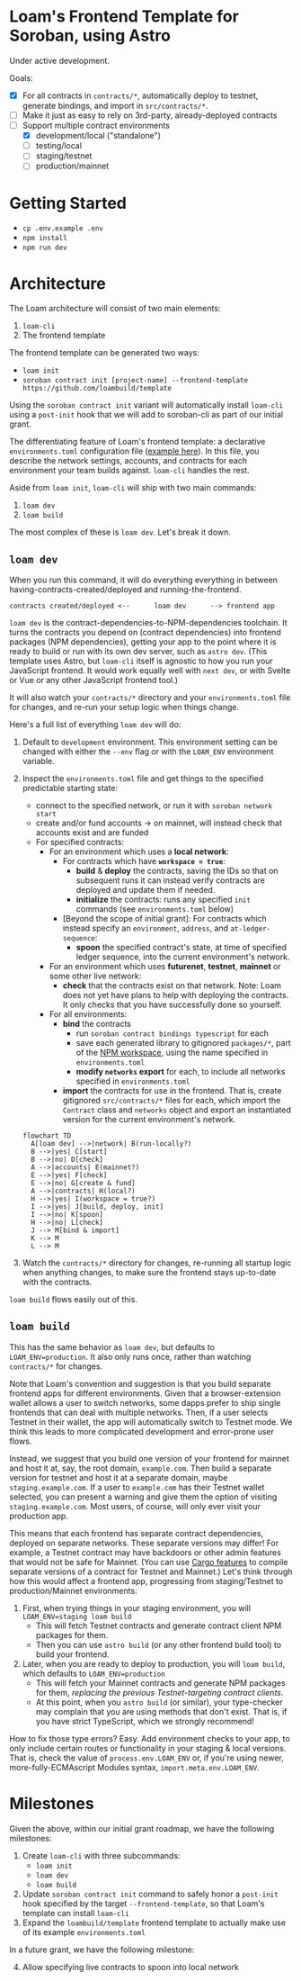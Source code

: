 # Loam's Frontend Template for Soroban, using Astro

Under active development.

Goals:

- [x] For all contracts in `contracts/*`, automatically deploy to testnet, generate bindings, and import in `src/contracts/*`.
- [ ] Make it just as easy to rely on 3rd-party, already-deployed contracts
- [ ] Support multiple contract environments
  - [x] development/local ("standalone")
  - [ ] testing/local
  - [ ] staging/testnet
  - [ ] production/mainnet

# Getting Started

- `cp .env.example .env`
- `npm install`
- `npm run dev`

# Architecture

The Loam architecture will consist of two main elements:

1. `loam-cli`
2. The frontend template

The frontend template can be generated two ways:

- `loam init`
- `soroban contract init [project-name] --frontend-template https://github.com/loambuild/template`

Using the `soroban contract init` variant will automatically install `loam-cli` using a `post-init` hook that we will add to soroban-cli as part of our initial grant.

The differentiating feature of Loam's frontend template: a declarative `environments.toml` configuration file ([example here](./environments.toml)). In this file, you describe the network settings, accounts, and contracts for each environment your team builds against. `loam-cli` handles the rest.

Aside from `loam init`, `loam-cli` will ship with two main commands:

1. `loam dev`
2. `loam build`

The most complex of these is `loam dev`. Let's break it down.

## `loam dev`

When you run this command, it will do everything everything in between having-contracts-created/deployed and running-the-frontend.

```text
contracts created/deployed <--      loam dev      --> frontend app
```

`loam dev` is the contract-dependencies-to-NPM-dependencies toolchain. It turns the contracts you depend on (contract dependencies) into frontend packages (NPM dependencies), getting your app to the point where it is ready to build or run with its own dev server, such as `astro dev`. (This template uses Astro, but `loam-cli` itself is agnostic to how you run your JavaScript frontend. It would work equally well with `next dev`, or with Svelte or Vue or any other JavaScript frontend tool.)

It will also watch your `contracts/*` directory and your `environments.toml` file for changes, and re-run your setup logic when things change.

Here's a full list of everything `loam dev` will do:

1. Default to `development` environment. This environment setting can be changed with either the `--env` flag or with the `LOAM_ENV` environment variable.

2. Inspect the `environments.toml` file and get things to the specified predictable starting state:

   - connect to the specified network, or run it with `soroban network start`
   - create and/or fund accounts
     → on mainnet, will instead check that accounts exist and are funded
   - For specified contracts:
     - For an environment which uses a **local network**:
       - For contracts which have **`workspace = true`**:
         - **build** & **deploy** the contracts, saving the IDs so that on subsequent runs it can instead verify contracts are deployed and update them if needed.
         - **initialize** the contracts: runs any specified `init` commands (see `environments.toml` below)
       - [Beyond the scope of initial grant]: For contracts which instead specify an `environment`, `address`, and `at-ledger-sequence`:
         - **spoon** the specified contract's state, at time of specified ledger sequence, into the current environment's network.
     - For an environment which uses **futurenet**, **testnet**, **mainnet** or some other live network:
       - **check** that the contracts exist on that network. Note: Loam does not yet have plans to help with deploying the contracts. It only checks that you have successfully done so yourself.
     - For all environments:
       - **bind** the contracts
         - run `soroban contract bindings typescript` for each
         - save each generated library to gitignored `packages/*`, part of the [NPM workspace](https://docs.npmjs.com/cli/v10/using-npm/workspaces), using the name specified in `environments.toml`
         - **modify `networks` export** for each, to include all networks specified in `environments.toml`
       - **import** the contracts for use in the frontend. That is, create gitignored `src/contracts/*` files for each, which import the `Contract` class and `networks` object and export an instantiated version for the current environment's network.

   ```mermaid
   flowchart TD
     A[loam dev] -->|network| B(run-locally?)
     B -->|yes| C[start]
     B -->|no| D[check]
     A -->|accounts| E(mainnet?)
     E -->|yes| F[check]
     E -->|no| G[create & fund]
     A -->|contracts| H(local?)
     H -->|yes| I(workspace = true?)
     I -->|yes| J[build, deploy, init]
     I -->|no| K[spoon]
     H -->|no| L[check]
     J --> M[bind & import]
     K --> M
     L --> M
   ```

3. Watch the `contracts/*` directory for changes, re-running all startup logic when anything changes, to make sure the frontend stays up-to-date with the contracts.

`loam build` flows easily out of this.


## `loam build`

This has the same behavior as `loam dev`, but defaults to `LOAM_ENV=production`. It also only runs once, rather than watching `contracts/*` for changes.

Note that Loam's convention and suggestion is that you build separate frontend apps for different environments. Given that a browser-extension wallet allows a user to switch networks, some dapps prefer to ship single frontends that can deal with multiple networks. Then, if a user selects Testnet in their wallet, the app will automatically switch to Testnet mode. We think this leads to more complicated development and error-prone user flows.

Instead, we suggest that you build one version of your frontend for mainnet and host it at, say, the root domain, `example.com`. Then build a separate version for testnet and host it at a separate domain, maybe `staging.example.com`. If a user to `example.com` has their Testnet wallet selected, you can present a warning and give them the option of visiting `staging.example.com`. Most users, of course, will only ever visit your production app.

This means that each frontend has separate contract dependencies, deployed on separate networks. These separate versions may differ! For example, a Testnet contract may have backdoors or other admin features that would not be safe for Mainnet. (You can use [Cargo features](https://doc.rust-lang.org/cargo/reference/features.html) to compile separate versions of a contract for Testnet and Mainnet.) Let's think through how this would affect a frontend app, progressing from staging/Testnet to production/Mainnet environments:

1. First, when trying things in your staging environment, you will `LOAM_ENV=staging loam build`
   - This will fetch Testnet contracts and generate contract client NPM packages for them.
   - Then you can use `astro build` (or any other frontend build tool) to build your frontend.
2. Later, when you are ready to deploy to production, you will `loam build`, which defaults to `LOAM_ENV=production`
   - This will fetch your Mainnet contracts and generate NPM packages for them, _replacing the previous Testnet-targeting contract clients_.
   - At this point, when you `astro build` (or similar), your type-checker may complain that you are using methods that don't exist. That is, if you have strict TypeScript, which we strongly recommend!

How to fix those type errors? Easy. Add environment checks to your app, to only include certain routes or functionality in your staging & local versions. That is, check the value of `process.env.LOAM_ENV` or, if you're using newer, more-fully-ECMAscript Modules syntax, `import.meta.env.LOAM_ENV`.


# Milestones

Given the above, within our initial grant roadmap, we have the following milestones:

1. Create `loam-cli` with three subcommands:
   - `loam init`
   - `loam dev`
   - `loam build`
2. Update `soroban contract init` command to safely honor a `post-init` hook
   specified by the target `--frontend-template`, so that Loam's template can
   install `loam-cli`
3. Expand the `loambuild/template` frontend template to actually make use of its example
   `environments.toml`

In a future grant, we have the following milestone:

4. Allow specifying live contracts to spoon into local network
